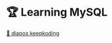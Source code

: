 # 🏆 Learning MySQL

[📎 diapos keepkoding](https://drive.google.com/drive/u/1/folders/1TWbt2KYX_n1iZQkGSZyfs-BA6Xqv0niQ)
